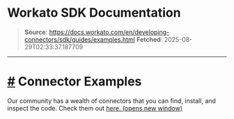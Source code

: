 # Workato SDK Documentation

> **Source**: https://docs.workato.com/en/developing-connectors/sdk/guides/examples.html
> **Fetched**: 2025-08-29T02:33:37.187709

---

# [#](<#connector-examples>) Connector Examples

Our community has a wealth of connectors that you can find, install, and inspect the code. Check them out [here. (opens new window)](<https://app.workato.com/browse/connectors>)
